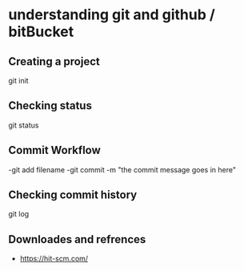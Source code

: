 # understanding git and github / bitBucket

## Creating a project
git init

## Checking status
git status

## Commit Workflow
-git add filename
-git commit -m "the commit message goes in here"

## Checking commit history
git log

## Downloades and refrences
- https://hit-scm.com/